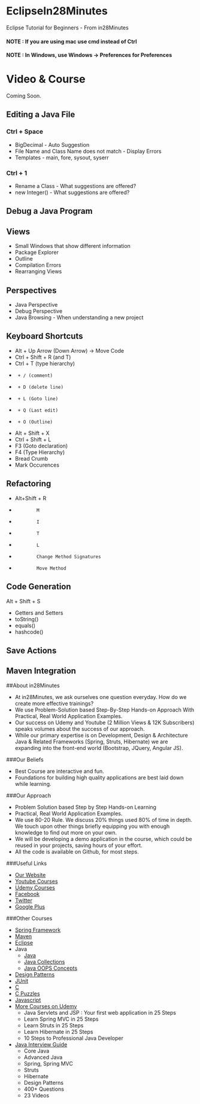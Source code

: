# EclipseIn28Minutes
Eclipse Tutorial for Beginners - From in28Minutes

#### NOTE : If you are using mac use cmd instead of Ctrl
#### NOTE : In Windows, use Windows -> Preferences for Preferences

# Video & Course
Coming Soon.

## Editing a Java File
### Ctrl + Space
- BigDecimal - Auto Suggestion
- File Name and Class Name does not match - Display Errors 
- Templates - main, fore, sysout, syserr

### Ctrl + 1
 - Rename a Class - What suggestions are offered?
 - new Integer() - What suggestions are offered?
 
## Debug a Java Program

## Views
- Small Windows that show different information
- Package Explorer
- Outline
- Compilation Errors
- Rearranging Views

## Perspectives
- Java Perspective
- Debug Perspective
- Java Browsing - When understanding a new project

## Keyboard Shortcuts
- Alt + Up Arrow (Down Arrow) -> Move Code
- Ctrl + Shift + R (and T)
- Ctrl + T (type hierarchy)
-      + / (comment)
-      + D (delete line)
-      + L (Goto line)
-      + Q (Last edit)
-      + O (Outline)
- Alt + Shift + X
- Ctrl + Shift + L
- F3 (Goto declaration)
- F4 (Type Hierarchy)
- Bread Crumb
- Mark Occurences

## Refactoring
- Alt+Shift + R
-             M
-             I
-             T
-             L
-             Change Method Signatures
-             Move Method
            
## Code Generation
Alt + Shift + S
- Getters and Setters
- toString()
- equals()
- hashcode()

## Save Actions
## Maven Integration

##About in28Minutes
- At in28Minutes, we ask ourselves one question everyday. How do we create more effective trainings?
- We use Problem-Solution based Step-By-Step Hands-on Approach With Practical, Real World Application Examples. 
- Our success on Udemy and Youtube (2 Million Views & 12K Subscribers) speaks volumes about the success of our approach.
- While our primary expertise is on Development, Design & Architecture Java & Related Frameworks (Spring, Struts, Hibernate) we are expanding into the front-end world (Bootstrap, JQuery, Angular JS). 

###Our Beliefs
- Best Course are interactive and fun.
- Foundations for building high quality applications are best laid down while learning.

###Our Approach
- Problem Solution based Step by Step Hands-on Learning
- Practical, Real World Application Examples.
- We use 80-20 Rule. We discuss 20% things used 80% of time in depth. We touch upon other things briefly equipping you with enough knowledge to find out more on your own. 
- We will be developing a demo application in the course, which could be reused in your projects, saving hours of your effort.
- All the code is available on Github, for most steps.

###Useful Links
- [Our Website](http://www.in28minutes.com)
- [Youtube Courses](https://www.youtube.com/user/rithustutorials/playlists)
- [Udemy Courses](https://www.udemy.com/user/in28minutes/)
- [Facebook](http://facebook.com/in28minutes)
- [Twitter](http://twitter.com/in28minutes)
- [Google Plus](https://plus.google.com/u/3/110861829188024231119)

###Other Courses
- [Spring Framework](https://www.udemy.com/spring-tutorial-for-beginners/)
- [Maven](http://www.in28minutes.com/p/maven-tutorial-for-beginners.html)
- [Eclipse](http://www.in28minutes.com/p/eclipse-java-video-tutorial.html)
- Java
  * [Java](https://www.youtube.com/watch?v=Y4ftqcYVh5I&list=PLE0D4634AE2DFA591&index=1)
  * [Java Collections](http://www.in28minutes.com/p/java-collections-framework-video.html)
  * [Java OOPS Concepts](https://www.udemy.com/learn-object-oriented-programming-in-java/) 
- [Design Patterns](http://www.in28minutes.com/p/design-patterns-tutorial.html)
- [JUnit](https://www.udemy.com/junit-tutorial-for-beginners-with-java-examples/)
- [C](https://www.udemy.com/c-tutorial-for-beginners-with-puzzles/)
- [C Puzzles](https://www.udemy.com/c-puzzles-for-beginners/)
- [Javascript](https://www.youtube.com/watch?v=6TZdD-FR6CY)
- [More Courses on Udemy](https://www.udemy.com/user/in28minutes/)
  * Java Servlets and JSP : Your first web application in 25 Steps
  * Learn Spring MVC in 25 Steps 
  * Learn Struts in 25 Steps 
  * Learn Hibernate in 25 Steps
  * 10 Steps to Professional Java Developer
- [Java Interview Guide](http://www.in28minutes.com/p/buy-our-java-interview-guide.html)
  * Core Java
  * Advanced Java
  * Spring, Spring MVC
  * Struts
  * Hibernate
  * Design Patterns
  * 400+ Questions
  * 23 Videos
